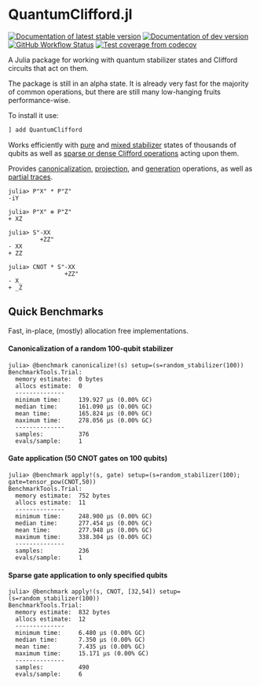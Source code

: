 # QuantumClifford.jl

[![Documentation of latest stable version](https://img.shields.io/badge/docs-stable-blue.svg)](https://krastanov.github.io/QuantumClifford.jl/stable)
[![Documentation of dev version](https://img.shields.io/badge/docs-dev-blue.svg)](https://krastanov.github.io/QuantumClifford.jl/dev)
[![GitHub Workflow Status](https://img.shields.io/github/workflow/status/Krastanov/QuantumClifford.jl/CI)](https://github.com/Krastanov/QuantumClifford.jl/actions?query=workflow%3ACI+branch%3Amaster)
[![Test coverage from codecov](https://img.shields.io/codecov/c/gh/Krastanov/QuantumClifford.jl?label=codecov)](https://codecov.io/gh/Krastanov/QuantumClifford.jl)
<!--[![Build status](https://api.travis-ci.com/Krastanov/QuantumClifford.jl.svg?branch=master)](https://travis-ci.com/Krastanov/QuantumClifford.jl)-->
<!--[![Test coverage from coveralls](https://img.shields.io/coveralls/github/Krastanov/QuantumClifford.jl?label=coveralls)](https://coveralls.io/r/Krastanov/QuantumClifford.jl?branch=master)-->

A Julia package for working with quantum stabilizer states and Clifford circuits
that act on them.

The package is still in an alpha state. It is already very fast for the majority of common operations, but there are still many low-hanging fruits performance-wise.

To install it use:

```julia
] add QuantumClifford
```

Works efficiently with
[pure](https://krastanov.github.io/QuantumClifford/dev/manual/#Stabilizers-1) and
[mixed stabilizer](https://krastanov.github.io/QuantumClifford/dev/mixed/#Mixed-Stabilizer-States-1)
states of thousands of qubits
as well as
[sparse or dense Clifford operations](https://krastanov.github.io/QuantumClifford/dev/manual/#Clifford-Operators-1)
acting upon them.

Provides
[canonicalization](https://krastanov.github.io/QuantumClifford/dev/manual/#Canonicalization-of-Stabilizers-1),
[projection](https://krastanov.github.io/QuantumClifford/dev/manual/#Projective-Measurements-1), and
[generation](https://krastanov.github.io/QuantumClifford/dev/manual/#Generating-a-Pauli-Operator-with-Stabilizer-Generators-1) operations,
as well as
[partial traces](https://krastanov.github.io/QuantumClifford/dev/manual/#Partial-Traces-1).

```jldoctest
julia> P"X" * P"Z"
-iY

julia> P"X" ⊗ P"Z"
+ XZ

julia> S"-XX
         +ZZ"
- XX
+ ZZ

julia> CNOT * S"-XX
                +ZZ"
- X_
+ _Z
```


## Quick Benchmarks

Fast, in-place, (mostly) allocation free implementations.

#### Canonicalization of a random 100-qubit stabilizer

```jldoctest
julia> @benchmark canonicalize!(s) setup=(s=random_stabilizer(100))
BenchmarkTools.Trial:
  memory estimate:  0 bytes
  allocs estimate:  0
  --------------
  minimum time:     139.927 μs (0.00% GC)
  median time:      161.090 μs (0.00% GC)
  mean time:        165.824 μs (0.00% GC)
  maximum time:     278.056 μs (0.00% GC)
  --------------
  samples:          376
  evals/sample:     1
```

#### Gate application (50 CNOT gates on 100 qubits)

```jldoctest
julia> @benchmark apply!(s, gate) setup=(s=random_stabilizer(100); gate=tensor_pow(CNOT,50))
BenchmarkTools.Trial: 
  memory estimate:  752 bytes
  allocs estimate:  11
  --------------
  minimum time:     248.900 μs (0.00% GC)
  median time:      277.454 μs (0.00% GC)
  mean time:        277.948 μs (0.00% GC)
  maximum time:     338.304 μs (0.00% GC)
  --------------
  samples:          236
  evals/sample:     1
```

#### Sparse gate application to only specified qubits

```jldoctest
julia> @benchmark apply!(s, CNOT, [32,54]) setup=(s=random_stabilizer(100))
BenchmarkTools.Trial: 
  memory estimate:  832 bytes
  allocs estimate:  12
  --------------
  minimum time:     6.480 μs (0.00% GC)
  median time:      7.350 μs (0.00% GC)
  mean time:        7.435 μs (0.00% GC)
  maximum time:     15.171 μs (0.00% GC)
  --------------
  samples:          490
  evals/sample:     6
```
